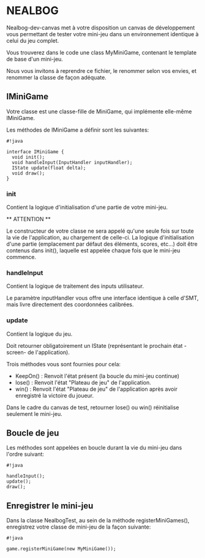 # NEALBOG #

Nealbog-dev-canvas met à votre disposition un canvas de développement vous permettant de
tester votre mini-jeu dans un environnement identique à celui du jeu complet.

Vous trouverez dans le code une class MyMiniGame, contenant le template de base d'un mini-jeu.

Nous vous invitons à reprendre ce fichier, le renommer selon vos envies, et renommer la classe
de façon adéquate.

## IMiniGame ##

Votre classe est une classe-fille de MiniGame, qui implémente elle-même IMiniGame.

Les méthodes de IMiniGame a définir sont les suivantes:


```
#!java

interface IMiniGame {
  void init();
  void handleInput(InputHandler inputHandler);
  IState update(float delta);
  void draw();
}
```

### init ###

Contient la logique d'initialisation d'une partie de votre mini-jeu.

** ATTENTION **

Le constructeur de votre classe ne sera appelé qu'une seule fois sur toute la vie de l'application, au chargement de celle-ci.
La logique d'initialisation d'une partie (emplacement par défaut des éléments, scores, etc...) doit être contenus dans init(), laquelle est
appelée chaque fois que le mini-jeu commence.

### handleInput ###

Contient la logique de traitement des inputs utilisateur.

Le paramètre inputHandler vous offre une interface identique à celle d'SMT, mais livre directement des coordonnées calibrées.

### update ###

Contient la logique du jeu.

Doit retourner obligatoirement un IState (représentant le prochain état -screen- de l'application).

Trois méthodes vous sont fournies pour cela:

* KeepOn()   : Renvoit l'état présent (la boucle du mini-jeu continue)
* lose()     : Renvoit l'état "Plateau de jeu" de l'application.
* win()      : Renvoit l'état "Plateau de jeu" de l'application après avoir enregistré la victoire du joueur.

Dans le cadre du canvas de test, retourner lose() ou win() réinitialise seulement le mini-jeu.

## Boucle de jeu ##

Les méthodes sont appelées en boucle durant la vie du mini-jeu dans l'ordre suivant:


```
#!java

handleInput();
update();
draw();
```

## Enregistrer le mini-jeu ##
Dans la classe NealbogTest, au sein de la méthode registerMiniGames(), enregistrez votre classe de mini-jeu de la façon suivante:


```
#!java

game.registerMiniGame(new MyMiniGame());
```
